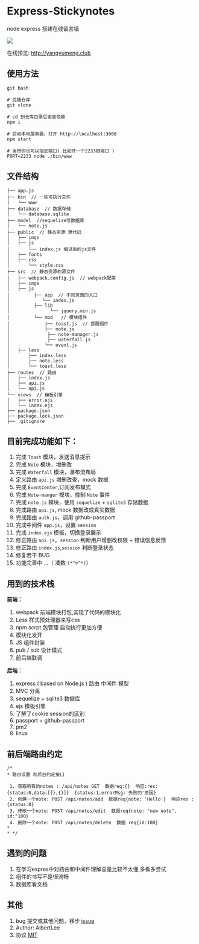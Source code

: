 # Express-Stickynotes
node express 搭建在线留言墙

![](https://i.loli.net/2018/03/02/5a9915ec07496.png)

在线预览: http://yangyumeng.club

## 使用方法

```
git bash

# 克隆仓库
git clone 

# cd 到仓库目录后安装依赖
npm i

# 启动本地服务器，打开 http://localhost:3000
npm start

# 当然你也可以指定端口( 比如开一个2233娘端口 )
PORT=2233 node ./bin/www
```

## 文件结构

```
├── app.js
├── bin  // 一些可执行文件
│   └── www
├── database  // 数据存储
│   └── database.sqlite
├── model  //sequelize写数据库
│   └── note.js
├── public  // 静态资源 源代码
│   ├── imgs
│   ├── js
│	    └── index.js 编译后的js文件
│   ├── fonts
│   ├── css
│       └── style.css
├── src  // 静态资源的源文件
│   ├── webpack.config.js  // webpack配置
│   ├── imgs
│   ├── js
│         ├── app  // 不同页面的入口
│            └── index.js
│         ├── lib
│               └── jquery.min.js
│         └── mod   // 模块组件
│             ├── toast.js  // 提醒组件
│             ├── note.js
│              ├── note-manager.js
│              ├── waterfall.js
│             └── event.js
│   ├── less
│       ├── index.less
│       ├── note.less
│       └── toast.less
├── routes  // 路由
│   ├── index.js
│   ├── api.js
│   └── api.js
└── views  // 模板引擎
│   ├── error.ejs
│   └── index.ejs
├── package.json
├── package.lock.json
├── .gitignore

```

## 目前完成功能如下：

1. 完成 `Toast` 模块，发送消息提示
2. 完成 `Note` 模块，增删改
3. 完成 `Waterfall` 模块，瀑布流布局
4. 定义路由 `api.js` 增删改查，mock 数据
5. 完成 `EventCenter`,订阅发布模式
6. 完成 `Note-manger` 模块，控制 `Note` 事件
7. 完成 `note.js` 模块，使用 `sequelize` + `sqlite3` 存储数据
8. 完成路由 `api.js`, mock 数据改成真实数据
9. 完成路由 `auth.js`，调用 github-passport
10. 完成中间件 `app.js`，设置 `session`
11. 完成 `index.ejs` 模板，切换登录展示
12. 修正路由 `api.js`，`session` 判断用户增删改权限 + 错误信息反馈
13. 修正路由 `index.js`,`session` 判断登录状态
14. 修复若干 BUG
15. 功能完善中 ...（ 凑数 `(*^▽^*)`）

## 用到的技术栈

**前端：**
1. webpack 前端模块打包,实现了代码的模块化
2. Less 样式预处理器来写css
3. npm scrpt 包管理 启动执行更加方便
4. 模块化发开
5. JS 组件封装
6. pub / sub 设计模式
7. 前后端联调

**后端：**
1. express ( based on Node.js ) 路由 中间件 模型
2. MVC 分离
3. sequelize + sqlite3 数据库
4. ejs 模板引擎
5. 了解了cookie session的区别
6. passport + github-passport
7. pm2
8. linux

## 前后端路由约定
```
/*
* 路由设置 和后台约定接口

 1. 获取所有的notes : /api/notes GET  数据req:{}  响应:res:{status:0,data:[{},{}]}  {status:1,errorMsg:'失败的'原因} 
 2. 创建一个note: POST /api/notes/add  数据req{note: 'Hello'}  响应res :{status:0} 
 3. 修改一个note: POST /api/notes/edit  数据req{note: "new note", id:"100}  
 4. 删除一个note: POST /api/notes/delete  数据 req{id:100} 
* 
* */
```

## 遇到的问题
1. 在学习expres中对路由和中间件理解总是比较不太懂,多看多尝试
2. 组件的书写不是很流畅
3. 数据库看文档



## 其他
1. bug 提交或其他问题，移步 [ issue ](../../issues)
2. Author: AlbertLee
3. 协议 [ MIT ](./LICENSE)
